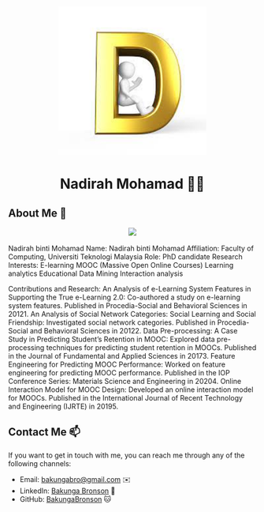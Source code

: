 
<div align="center"><img src="D.jpg" width="300" /></div>
<h1 align="center">Nadirah Mohamad 👨‍💻</h1>

## About Me 🚀
<div align="center"><img src="https://github.com/drshahizan/BDM/assets/51344005/ffaa458f-d247-48f9-86f6-c4f88ebefaa5" width="600" /></div>

Nadirah binti Mohamad
Name: Nadirah binti Mohamad
Affiliation: Faculty of Computing, Universiti Teknologi Malaysia
Role: PhD candidate
Research Interests:
E-learning
MOOC (Massive Open Online Courses)
Learning analytics
Educational Data Mining
Interaction analysis

Contributions and Research:
An Analysis of e-Learning System Features in Supporting the True e-Learning 2.0:
Co-authored a study on e-learning system features.
Published in Procedia-Social and Behavioral Sciences in 20121.
An Analysis of Social Network Categories: Social Learning and Social Friendship:
Investigated social network categories.
Published in Procedia-Social and Behavioral Sciences in 20122.
Data Pre-processing: A Case Study in Predicting Student’s Retention in MOOC:
Explored data pre-processing techniques for predicting student retention in MOOCs.
Published in the Journal of Fundamental and Applied Sciences in 20173.
Feature Engineering for Predicting MOOC Performance:
Worked on feature engineering for predicting MOOC performance.
Published in the IOP Conference Series: Materials Science and Engineering in 20204.
Online Interaction Model for MOOC Design:
Developed an online interaction model for MOOCs.
Published in the International Journal of Recent Technology and Engineering (IJRTE) in 20195.

## Contact Me 📫

If you want to get in touch with me, you can reach me through any of the following channels:

- Email: bakungabro@gmail.com ✉️
- LinkedIn: [Bakunga Bronson](https://www.linkedin.com/in/bronson-bakunga-682a581ba/) 💼
- GitHub: [BakungaBronson](https://github.com/BakungaBronson) 🐱

